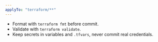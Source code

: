 ```yaml
---
applyTo: "terraform/**"
---
```

- Format with `terraform fmt` before commit.
- Validate with `terraform validate`.
- Keep secrets in variables and `.tfvars`, never commit real credentials.

